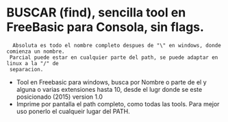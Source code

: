 # BUSCAR (find), sencilla tool en FreeBasic para Consola, sin flags.
```
  Absoluta es todo el nombre completo despues de "\" en windows, donde comienza un nombre.
 Parcial puede estar en cualquier parte del path, se puede adaptar en linux a la "/" de
 separacion. 
```
- Tool en Freebasic para windows, busca por Nombre o parte de el y alguna o varias 
  extensiones hasta 10, desde el lugr donde se este posicionado (2015) version 1.0 
- Imprime por pantalla el path completo, como todas las tools. Para mejor uso ponerlo 
  el cualqueir lugar del PATH.


